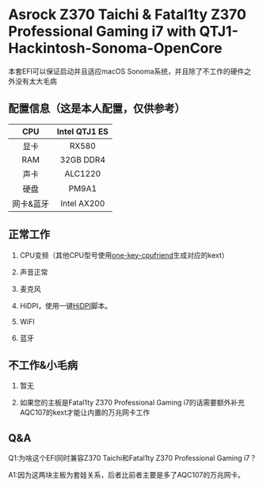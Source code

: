 # Asrock Z370 Taichi & Fatal1ty Z370 Professional Gaming i7 with QTJ1-Hackintosh-Sonoma-OpenCore

本套EFI可以保证启动并且适应macOS Sonoma系统，并且除了不工作的硬件之外没有太大毛病

## 配置信息（这是本人配置，仅供参考）

| CPU    | Intel QTJ1 ES                       |
|:------:|:----------------------------------------:|
| 显卡   | RX580                                    |
| RAM    | 32GB DDR4                                 |
| 声卡     | ALC1220                                   |
| 硬盘     | PM9A1                       |
| 网卡&蓝牙  | Intel AX200           |

## 正常工作

1. CPU变频（其他CPU型号使用[one-key-cpufriend](https://github.com/stevezhengshiqi/one-key-cpufriend)生成对应的kext）

2. 声音正常

3. 麦克风

4. HiDPI，使用一键[HiDPI](https://github.com/xzhih/one-key-hidpi)脚本。

5. WiFI

6. 蓝牙 


## 不工作&小毛病

1. 暂无

2. 如果您的主板是Fatal1ty Z370 Professional Gaming i7的话需要额外补充AQC107的kext才能让内置的万兆网卡工作

## Q&A

Q1:为啥这个EFI同时兼容Z370 Taichi和Fatal1ty Z370 Professional Gaming i7？ 

A1:因为这两块主板为套娃关系，后者比前者主要是多了AQC107的万兆网卡。
